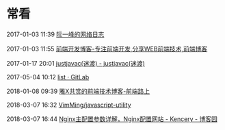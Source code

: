 # 常看

2017-01-03 11:39 [阮一峰的网络日志](http://www.ruanyifeng.com/blog/)

2017-01-03 11:55 [前端开发博客-专注前端开发,分享WEB前端技术,前端博客](http://caibaojian.com/)

2017-01-17 20:01 [justjavac(迷渡) - justjavac(迷渡)](http://justjavac.com/)

2017-05-04 10:12 [list · GitLab](http://git.yinuovip.com/groups/list)

2018-01-08 09:39 [雅X共赏的前端技术博客-前端路上](http://refined-x.com/)

2018-03-07 16:32 [VimMing/javascript-utility](https://github.com/VimMing/JavaScript-utility)

2018-03-07 16:44 [Nginx主配置参数详解，Nginx配置网站 - Kencery - 博客园](https://www.cnblogs.com/hanyinglong/archive/2016/02/04/5141504.html)



